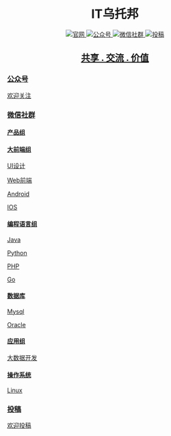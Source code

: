 <h1 align="center">IT乌托邦</h1>

<p align="center">
  <a href="http://www.itutopia.cn/forum.php"><img src="https://img.shields.io/badge/website-官网-brightgreen.svg" alt="官网"/>
  <a href="#公众号"><img src="https://img.shields.io/badge/wechat public account-IT乌托邦-yellow.svg" alt="公众号"/>
  <a href="#微信群"><img src="https://img.shields.io/badge/wechat-微信社群-blue.svg" alt="微信社群"/>
  <a href="#投稿"><img src="https://img.shields.io/badge/support-投稿-critical.svg" alt="投稿"/>
  <h2 align="center"> 共享 . 交流 . 价值 </h2>
</p>


### 公众号

欢迎关注

### 微信社群

#### 产品组
  
#### 大前端组

UI设计

Web前端

Android

IOS

#### 编程语言组

Java

Python

PHP

Go


#### 数据库

Mysql

Oracle

#### 应用组

大数据开发


#### 操作系统

Linux

### 投稿

欢迎投稿
